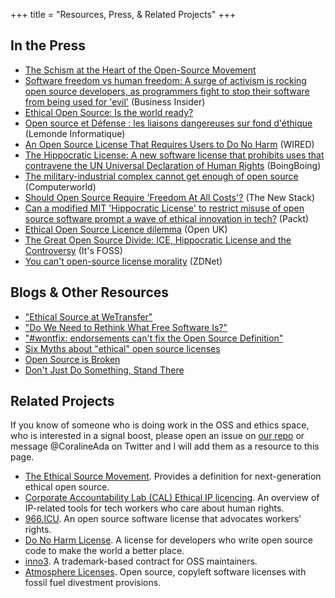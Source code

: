 +++
title = "Resources, Press, & Related Projects"
+++

## In the Press

* [The Schism at the Heart of the Open-Source Movement](https://www.theatlantic.com/technology/archive/2020/01/ice-contract-github-sparks-developer-protests/604339/)
* [Software freedom vs human freedom: A surge of activism is rocking open source developers, as programmers fight to stop their software from being used for 'evil'](https://outline.com/2Bh7JJ) (Business Insider)
* [Ethical Open Source: Is the world ready?](https://www.torkinmanes.com/our-resources/publications-presentations/publication/ethical-open-source-is-the-world-ready)
* [Open source et Défense : les liaisons dangereuses sur fond d'éthique](https://www.lemondeinformatique.fr/actualites/lire-open-source-et-defense-les-liaisons-dangereuses-sur-fond-d-ethique-76658.html) (Lemonde Informatique)
* [An Open Source License That Requires Users to Do No Harm](https://www.wired.com/story/open-source-license-requires-users-do-no-harm/amp) (WIRED)
* [The Hippocratic License: A new software license that prohibits uses that contravene the UN Universal Declaration of Human Rights](https://boingboing.net/2019/10/04/free-vs-open.html) (BoingBoing)
* [The military-industrial complex cannot get enough of open source](https://www.computerworld.com/article/3442240/the-military-industrial-complex-cannot-get-enough-of-open-source.html) (Computerworld)
* [Should Open Source Require 'Freedom At All Costs'?](https://thenewstack.io/this-week-in-programming-should-open-source-require-freedom-at-all-costs/) (The New Stack)
* [Can a modified MIT 'Hippocratic License' to restrict misuse of open source software prompt a wave of ethical innovation in tech?](https://hub.packtpub.com/can-a-modified-mit-hippocratic-license-to-restrict-misuse-of-open-source-software-prompt-a-wave-of-ethical-innovation-in-tech/) (Packt)
* [Ethical Open Source Licence dilemma](https://openuk.uk/ethical-open-source-licence-dilemma-andrew-katz-pro-bono-gc-openuk/) (Open UK)
* [The Great Open Source Divide: ICE, Hippocratic License and the Controversy](https://itsfoss.com/hippocratic-license/) (It's FOSS)
* [You can't open-source license morality](https://www.zdnet.com/article/you-cant-open-source-license-morality/) (ZDNet)

## Blogs & Other Resources

* ["Ethical Source at WeTransfer"](https://bastiaan.cc/notes/ethical-source-at-wetransfer/)
* ["Do We Need to Rethink What Free Software Is?"](https://mjg59.dreamwidth.org/52907.html)
* ["#wontfix: endorsements can't fix the Open Source Definition"](https://writing.kemitchell.com/2019/04/23/OSD-wontfix.html)
* [Six Myths about "ethical" open source licenses](https://hackernoon.com/6-myths-about-ethical-open-source-licenses-3bfbd042b1dc)
* [Open Source is Broken](https://medium.com/@degoodmanwilson/open-source-is-broken-d836efbceb4f)
* [Don't Just Do Something, Stand There](https://anonymoushash.vmbrasseur.com/2019/09/22/dont-just-do-something-stand-there/)

## Related Projects

If you know of someone who is doing work in the OSS and ethics space, who is interested in a signal boost, please open an issue on [our repo](https://github.com/ContributorCovenant/hippocratic-license) or message @CoralineAda on Twitter and I will add them as a resource to this page.

* [The Ethical Source Movement](https://ethicalsource.dev). Provides a definition for next-generation ethical open source.
* [Corporate Accountability Lab (CAL) Ethical IP licencing](https://legaldesign.org/ethical-ip). An overview of IP-related tools for tech workers who care about human rights.
* [966.ICU](https://github.com/996icu/996.ICU). An open source software license that advocates workers' rights.
* [Do No Harm License](https://github.com/raisely/NoHarm). A license for developers who write open source code to make the world a better place.
* [inno3](https://framagit.org/inno3/tm-contract-for-oss-maintainers). A trademark-based contract for OSS maintainers.
* [Atmosphere Licenses](https://www.open-austin.org/atmosphere-license/about/index.html). Open source, copyleft software licenses with fossil fuel divestment provisions.
